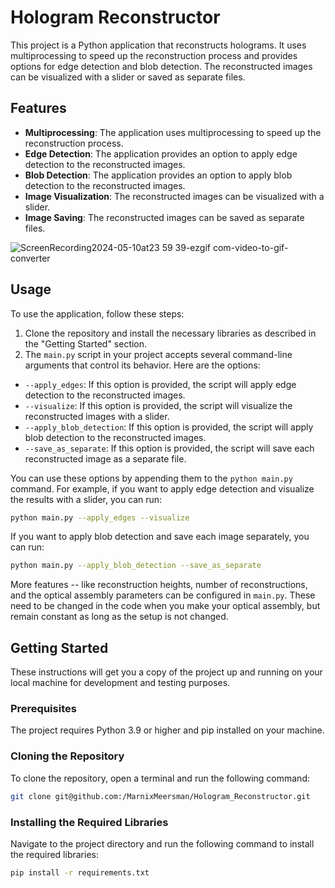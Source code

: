 # Hologram Reconstructor

This project is a Python application that reconstructs holograms. It uses multiprocessing to speed up the reconstruction process and provides options for edge detection and blob detection. The reconstructed images can be visualized with a slider or saved as separate files.

## Features

- **Multiprocessing**: The application uses multiprocessing to speed up the reconstruction process.
- **Edge Detection**: The application provides an option to apply edge detection to the reconstructed images.
- **Blob Detection**: The application provides an option to apply blob detection to the reconstructed images.
- **Image Visualization**: The reconstructed images can be visualized with a slider.
- **Image Saving**: The reconstructed images can be saved as separate files.


![ScreenRecording2024-05-10at23 59 39-ezgif com-video-to-gif-converter](https://github.com/MarnixMeersman/Hologram_Reconstructor/assets/57674797/f852c9b3-5f33-4c1e-aaeb-a28fb1b32a95)

## Usage

To use the application, follow these steps:

1. Clone the repository and install the necessary libraries as described in the "Getting Started" section.
2. The `main.py` script in your project accepts several command-line arguments that control its behavior. Here are the options:

- `--apply_edges`: If this option is provided, the script will apply edge detection to the reconstructed images.
- `--visualize`: If this option is provided, the script will visualize the reconstructed images with a slider.
- `--apply_blob_detection`: If this option is provided, the script will apply blob detection to the reconstructed images.
- `--save_as_separate`: If this option is provided, the script will save each reconstructed image as a separate file.

You can use these options by appending them to the `python main.py` command. For example, if you want to apply edge detection and visualize the results with a slider, you can run:

```bash
python main.py --apply_edges --visualize
```

If you want to apply blob detection and save each image separately, you can run:

```bash
python main.py --apply_blob_detection --save_as_separate
```

More features -- like reconstruction heights, number of reconstructions, and the optical assembly parameters can be configured in `main.py`.
These need to be changed in the code when you make your optical assembly, but remain constant as long as the setup is not changed.



## Getting Started

These instructions will get you a copy of the project up and running on your local machine for development and testing purposes.

### Prerequisites

The project requires Python 3.9 or higher and pip installed on your machine.

### Cloning the Repository

To clone the repository, open a terminal and run the following command:

```bash
git clone git@github.com:/MarnixMeersman/Hologram_Reconstructor.git
```
### Installing the Required Libraries
Navigate to the project directory and run the following command to install the required libraries:

```bash
pip install -r requirements.txt
```

